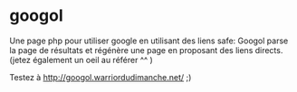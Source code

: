 googol
======

Une page php pour utiliser google en utilisant des liens safe: Googol parse la page de résultats et régénère une page en proposant des liens directs. (jetez également un oeil au référer ^^ )

Testez à http://googol.warriordudimanche.net/
;)
